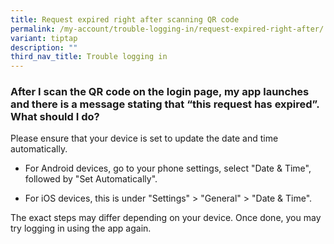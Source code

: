 ```yaml
---
title: Request expired right after scanning QR code
permalink: /my-account/trouble-logging-in/request-expired-right-after/
variant: tiptap
description: ""
third_nav_title: Trouble logging in
---
```

<h3>After I scan the QR code on the login page, my app launches and there is a message stating that “this request has expired”. What should I do?</h3>
<p>Please ensure that your device is set to update the date and time automatically.&nbsp;</p>
<ul data-tight="true" class="tight">
<li>
<p>For Android devices, go to your phone settings, select "Date &amp; Time",
followed by "Set Automatically".</p>
</li>
<li>
<p>For iOS devices, this is under "Settings" &gt; "General" &gt; "Date &amp;
Time".</p>
</li>
</ul>
<p>The exact steps may differ depending on your device. Once done, you may
try logging in using the app again.</p>
<p></p>